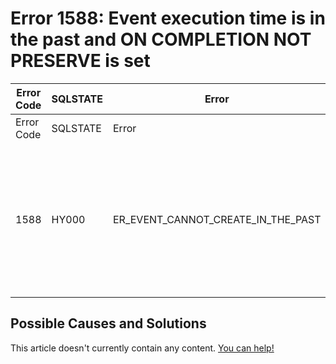 
# Error 1588: Event execution time is in the past and ON COMPLETION NOT PRESERVE is set


| Error Code | SQLSTATE | Error | Description |
| --- | --- | --- | --- |
| Error Code | SQLSTATE | Error | Description |
| 1588 | HY000 | ER_EVENT_CANNOT_CREATE_IN_THE_PAST | Event execution time is in the past and ON COMPLETION NOT PRESERVE is set. The event was dropped immediately after creation. |




## Possible Causes and Solutions


This article doesn't currently contain any content. [You can help!](/kb/en/writing-and-editing-knowledge-base-articles/)

